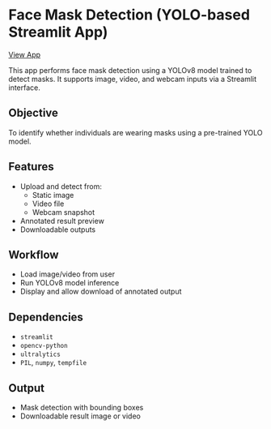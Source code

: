 # Face Mask Detection (YOLO-based Streamlit App)

[View App](https://facemask-detection.streamlit.app/)

This app performs face mask detection using a YOLOv8 model trained to detect masks. It supports image, video, and webcam inputs via a Streamlit interface.

## Objective

To identify whether individuals are wearing masks using a pre-trained YOLO model.

## Features

- Upload and detect from:
  - Static image
  - Video file
  - Webcam snapshot
- Annotated result preview
- Downloadable outputs

## Workflow

- Load image/video from user
- Run YOLOv8 model inference
- Display and allow download of annotated output

## Dependencies

- `streamlit`
- `opencv-python`
- `ultralytics`
- `PIL`, `numpy`, `tempfile`

## Output

- Mask detection with bounding boxes
- Downloadable result image or video

